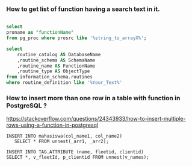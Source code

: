 ### How to get list of function having a search text in it. 

```sql

select 
proname as "functionName"
from pg_proc where prosrc like '%string_to_arrayX%';
```

```sql
select 
	routine_catalog AS DatabaseName
	,routine_schema AS SchemaName
	,routine_name AS FunctionName
	,routine_type AS ObjectType
from information_schema.routines 
where routine_definition like '%Your_Text%'
```









###  How to insert more than one row in a table with function in PostgreSQL ?

https://stackoverflow.com/questions/24343933/how-to-insert-multiple-rows-using-a-function-in-postgresql

```plsql
INSERT INTO mahasiswa(col_name1, col_name2)
   SELECT * FROM unnest(_arr1, _arr2); 
```

```plsql
INSERT INTO TAG.ATTRIBUTE (name, fleetid, clientid)
SELECT *, v_fleetId, p_clientid FROM unnest(v_names);
```







```


```





